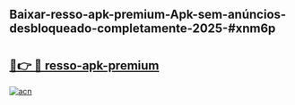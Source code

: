 ## Baixar-resso-apk-premium-Apk-sem-anúncios-desbloqueado-completamente-2025-#xnm6p

# <h2><a href="https://ainizakaria.my?title=resso-apk-premium&ref=20M">🔗👉 🔴 resso-apk-premium</a></h2>

[![acn](https://github.com/user-attachments/assets/0f9c940e-d8b0-45ae-aac7-cd30a18b3e1c)](https://ainizakaria.my?title=resso-apk-premium&ref=20M)

